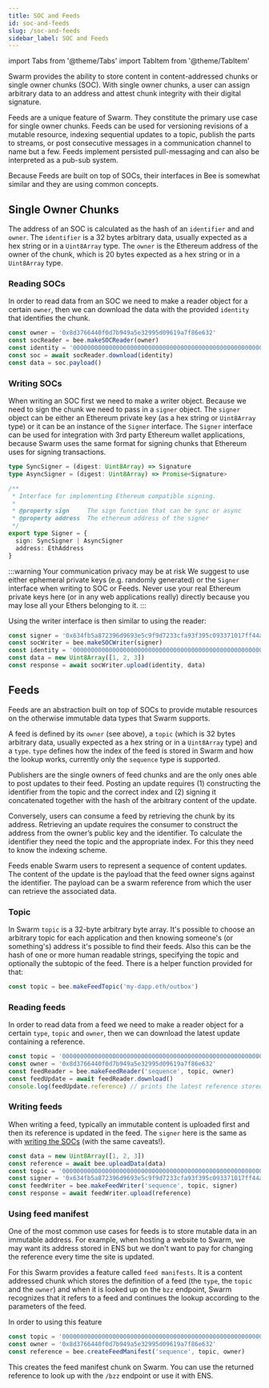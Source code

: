 ```yaml
---
title: SOC and Feeds
id: soc-and-feeds
slug: /soc-and-feeds
sidebar_label: SOC and Feeds
---
```


import Tabs from '@theme/Tabs'
import TabItem from '@theme/TabItem'

Swarm provides the ability to store content in content-addressed chunks or single owner chunks (SOC). With single owner chunks, a user can assign arbitrary data to an address and attest chunk integrity with their digital signature.

Feeds are a unique feature of Swarm. They constitute the primary use case for single owner chunks. Feeds can be used for versioning revisions of a mutable resource, indexing sequential updates to a topic, publish the parts to streams, or post consecutive messages in a communication channel to name but a few. Feeds implement persisted pull-messaging and can also be interpreted as a pub-sub system.

Because Feeds are built on top of SOCs, their interfaces in Bee is somewhat similar and they are using common concepts.

## Single Owner Chunks

The address of an SOC is calculated as the hash of an `identifier` and and `owner`. The `identifier` is a 32 bytes arbitrary data, usually expected as a hex string or in a `Uint8Array` type. The `owner` is the Ethereum address of the owner of the chunk, which is 20 bytes expected as a hex string or in a `Uint8Array` type.

### Reading SOCs

In order to read data from an SOC we need to make a reader object for a certain `owner`, then we can download the data with the provided `identity` that identifies the chunk.

```js
const owner = '0x8d3766440f0d7b949a5e32995d09619a7f86e632'
const socReader = bee.makeSOCReader(owner)
const identity = '0000000000000000000000000000000000000000000000000000000000000000'
const soc = await socReader.download(identity)
const data = soc.payload()
```

### Writing SOCs

When writing an SOC first we need to make a writer object. Because we need to sign the chunk we need to pass in a `signer` object. The `signer` object can be either an Ethereum private key (as a hex string or `Uint8Array` type) or it can be an instance of the `Signer` interface. The `Signer` interface can be used for integration with 3rd party Ethereum wallet applications, because Swarm uses the same format for signing chunks that Ethereum uses for signing transactions.

```ts
type SyncSigner = (digest: Uint8Array) => Signature
type AsyncSigner = (digest: Uint8Array) => Promise<Signature>

/**
 * Interface for implementing Ethereum compatible signing.
 *
 * @property sign     The sign function that can be sync or async
 * @property address  The ethereum address of the signer
 */
export type Signer = {
  sign: SyncSigner | AsyncSigner
  address: EthAddress
}
```

:::warning Your communication privacy may be at risk
We suggest to use either ephemeral private keys (e.g. randomly generated) or the `Signer` interface when writing to SOC or Feeds. Never use your real Ethereum private keys here (or in any web applications really) directly because you may lose all your Ethers belonging to it.
:::

Using the writer interface is then similar to using the reader:

```js
const signer = '0x634fb5a872396d9693e5c9f9d7233cfa93f395c093371017ff44aa9ae6564cdd'
const socWriter = bee.makeSOCWriter(signer)
const identity = '0000000000000000000000000000000000000000000000000000000000000000'
const data = new Uint8Array([1, 2, 3])
const response = await socWriter.upload(identity, data)
```

## Feeds

Feeds are an abstraction built on top of SOCs to provide mutable resources on the otherwise immutable data types that Swarm supports.

A feed is defined by its `owner` (see above), a `topic` (which is 32 bytes arbitrary data, usually expected as a hex string or in a `Uint8Array` type) and a `type`. `type` defines how the index of the feed is stored in Swarm and how the lookup works, currently only the `sequence` type is supported.

Publishers are the single owners of feed chunks and are the only ones able to post updates to their feed. Posting an update requires (1) constructing the identifier from the topic and the correct index and (2) signing it concatenated together with the hash of the arbitrary content of the update.

Conversely, users can consume a feed by retrieving the chunk by its address. Retrieving an update requires the consumer to construct the address from the owner’s public key and the identifier. To calculate the identifier they need the topic and the appropriate index. For this they need to know the indexing scheme.

Feeds enable Swarm users to represent a sequence of content updates. The content of the update is the payload that the feed owner signs against the identifier. The payload can be a swarm reference from which the user can retrieve the associated data.

### Topic

In Swarm `topic` is a 32-byte arbitrary byte array. It's possible to choose an arbitrary topic for each application and then knowing someone's (or something's) address it's possible to find their feeds. Also this can be the hash of one or more human readable strings, specifying the topic and optionally the subtopic of the feed. There is a helper function provided for that:

```js
const topic = bee.makeFeedTopic('my-dapp.eth/outbox')
```

### Reading feeds

In order to read data from a feed we need to make a reader object for a certain `type`, `topic` and `owner`, then we can download the latest update containing a reference.

```js
const topic = '0000000000000000000000000000000000000000000000000000000000000000'
const owner = '0x8d3766440f0d7b949a5e32995d09619a7f86e632'
const feedReader = bee.makeFeedReader('sequence', topic, owner)
const feedUpdate = await feedReader.download()
console.log(feedUpdate.reference) // prints the latest reference stored in the feed
```

### Writing feeds

When writing a feed, typically an immutable content is uploaded first and then its reference is updated in the feed. The `signer` here is the same as with [writing the SOCs](#writing-socs) (with the same caveats!).

```js
const data = new Uint8Array([1, 2, 3])
const reference = await bee.uploadData(data)
const topic = '0000000000000000000000000000000000000000000000000000000000000000'
const signer = '0x634fb5a872396d9693e5c9f9d7233cfa93f395c093371017ff44aa9ae6564cdd'
const feedWriter = bee.makeFeedWriter('sequence', topic, signer)
const response = await feedWriter.upload(reference)
```

### Using feed manifest

One of the most common use cases for feeds is to store mutable data in an immutable address. For example, when hosting a website to Swarm, we may want its address stored in ENS but we don't want to pay for changing the reference every time the site is updated.

For this Swarm provides a feature called `feed manifests`. It is a content addressed chunk which stores the definition of a feed (the `type`, the `topic` and the `owner`) and when it is looked up on the `bzz` endpoint, Swarm recognizes that it refers to a feed and continues the lookup according to the parameters of the feed.

In order to using this feature

```js
const topic = '0000000000000000000000000000000000000000000000000000000000000000'
const owner = '0x8d3766440f0d7b949a5e32995d09619a7f86e632'
const reference = bee.createFeedManifest('sequence', topic, owner)
```

This creates the feed manifest chunk on Swarm. You can use the returned reference to look up with the `/bzz` endpoint or use it with ENS.
